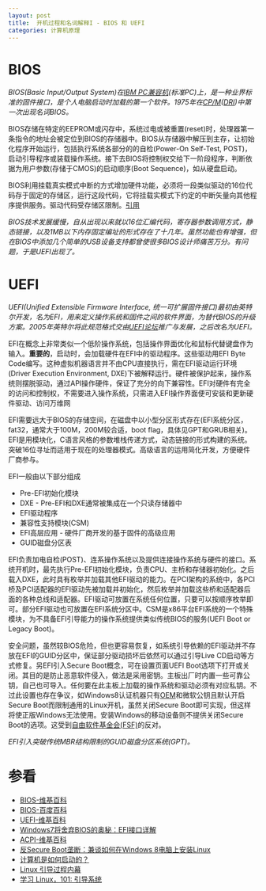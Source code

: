 ```yaml
---
layout: post
title:  开机过程和名词解释I - BIOS 和 UEFI
categories: 计算机原理
---
```


# BIOS
*BIOS(Basic Input/Output System)在[IBM PC兼容机][ibm-pc](标准PC)上，是一种业界标准的固件接口，是个人电脑启动时加载的第一个软件。1975年在[CP/M][cpm]([DRI][dr])中第一次出现名词BIOS。*

BIOS存储在特定的EEPROM或闪存中，系统过电或被重置(reset)时，处理器第一条指令的地址会被定位到BIOS的存储器中。BIOS从存储器中解压到主存，让初始化程序开始运行，包括执行系统各部分的的自检(Power-On Self-Test, POST)，启动引导程序或装载操作系统。接下去BIOS将控制权交给下一阶段程序，判断依据为用户参数(存储于CMOS)的启动顺序(Boot Sequence)，如从硬盘启动。

BIOS利用挂载真实模式中断的方式增加硬件功能，必须将一段类似驱动的16位代码存于固定的存储区，运行这段代码，它将挂载实模式下约定的中断矢量向其他程序提供服务。驱动代码受存储区限制。[引用][vs]

*BIOS技术发展缓慢，自从出现以来就以16位汇编代码，寄存器参数调用方式，静态链接，以及1MB以下内存固定编址的形式存在了十几年。虽然功能也有增强，但在BIOS中添加几个简单的USB设备支持都曾使很多BIOS设计师痛苦万分。有问题，于是UEFI出现了。*

# UEFI
*UEFI(Unified Extensible Firmware Interface, 统一可扩展固件接口)最初由英特尔开发，名为EFI，用来定义操作系统和固件之间的软件界面，为替代BIOS的升级方案。2005年英特尔将此规范格式交由[UEFI论坛][uefi-forum]推广与发展，之后改名为UEFI。*

EFI在概念上非常类似一个低阶操作系统，包括操作界面优化和鼠标代替键盘作为输入。**重要的**，启动时，会加载硬件在EFI中的驱动程序。这些驱动用EFI Byte Code编写。这种虚拟机器语言并不由CPU直接执行，需在EFI驱动运行环境(Driver Execution Environment, DXE)下被解释运行。硬件被保护起来，操作系统则摆脱驱动，通过API操作硬件，保证了充分的向下兼容性。EFI对硬件有完全的访问和控制权，不需要进入操作系统，只需进入EFI操作界面便可安装和更新硬件驱动、访问万维网

EFI需要远大于BIOS的存储空间，在磁盘中以小型分区形式存在(EFI系统分区，fat32，通常大于100M，200M较合适，boot flag，具体见GPT和GRUB相关)。EFI是用模块化，C语言风格的参数堆栈传递方式，动态链接的形式构建的系统。突破16位寻址而适用于现在的处理器模式。高级语言的运用简化开发，方便硬件厂商参与。

EFI一般由以下部分组成

+ Pre-EFI初始化模块
+ DXE - Pre-EFI和DXE通常被集成在一个只读存储器中
+ EFI驱动程序
+ 兼容性支持模块(CSM)
+ EFI高层应用 - 硬件厂商开发的基于固件的高级应用
+ GUID磁盘分区表

EFI负责加电自检(POST)、连系操作系统以及提供连接操作系统与硬件的接口。系统开机时，最先执行Pre-EFI初始化模块，负责CPU、主桥和存储器初始化。之后载入DXE，此时具有枚举并加载其他EFI驱动的能力。在PCI架构的系统中，各PCI桥及PCI适配器的EFI驱动先被加载并初始化，然后枚举并加载这些桥和适配器后面的各种总线和适配器。EFI驱动可放置在系统任何位置，只要可以按顺序枚举即可。部分EFI驱动也可放置在EFI系统分区中。CSM是x86平台EFI系统的一个特殊模块，为不具备EFI引导能力的操作系统提供类似传统BIOS的服务(UEFI Boot or Legacy Boot)。

安全问题，虽然较BIOS危险，但也更容易恢复，如系统引导依赖的EFI驱动并不存放在EFI的GUID分区中，保证部分驱动损坏后依然可以通过引导Live CD启动等方式修复。另EFI引入Secure Boot概念，可在设置页面UEFI Boot选项下打开或关闭。其目的是防止恶意软件侵入，做法是采用密钥。主板出厂时内置一些可靠公钥，自己也可导入。任何要在此主板上加载的操作系统和驱动必须有对应私钥。不过此设置也存在争议，如Windows8认证机器只有[OEM][oem]和微软公钥且默认开启Secure Boot而限制通用的Linux开机，虽然关闭Secure Boot即可实现，但这样将使正版Windows无法使用。安装Windows的移动设备则不提供关闭Secure Boot的选项。这受到[自由软件基金会(FSF)][fsf]的反对。

*EFI引入突破传统MBR结构限制的GUID磁盘分区系统(GPT)。*

# 参看
+ [BIOS-维基百科](http://zh.wikipedia.org/wiki/BIOS "BIOS")
+ [BIOS-百度百科](http://baike.baidu.com/view/361.htm "bios")
+ [UEFI-维基百科](https://zh.wikipedia.org/wiki/%E7%B5%B1%E4%B8%80%E5%8F%AF%E5%BB%B6%E4%BC%B8%E9%9F%8C%E9%AB%94%E4%BB%8B%E9%9D%A2 "统一可扩展固件接口")
+ [Windows7将舍弃BIOS的奥秘：EFI接口详解](http://os.51cto.com/art/200810/94530.htm "Windows7将舍弃BIOS的奥秘：EFI接口详解")
+ [ACPI-维基百科](http://zh.wikipedia.org/wiki/ACPI "高级配置与电源接口")
+ [反Secure Boot垄断：兼谈如何在Windows 8电脑上安装Linux](http://www.ruanyifeng.com/blog/2013/01/secure_boot.html "反Secure Boot垄断：兼谈如何在Windows 8电脑上安装Linux")
+ [计算机是如何启动的？](http://www.ruanyifeng.com/blog/2013/02/booting.html "计算机是如何启动的？")
+ [Linux 引导过程内幕](http://www.ibm.com/developerworks/cn/linux/l-linuxboot/ "Linux 引导过程内幕")
+ [学习 Linux，101: 引导系统](http://www.ibm.com/developerworks/cn/linux/l-lpic1-v3-101-2/ "学习 Linux，101: 引导系统")

[ibm-pc]: http://zh.wikipedia.org/wiki/IBM_PC%E5%85%BC%E5%AE%B9%E6%9C%BA "IBM PC兼容机"
[cpm]: http://zh.wikipedia.org/wiki/CP/M "CP/M操作系统"
[dr]: http://zh.wikipedia.org/wiki/%E6%95%B8%E4%BD%8D%E7%A0%94%E7%A9%B6%E5%85%AC%E5%8F%B8 "数字研究公司"
[vs]:https://zh.wikipedia.org/wiki/%E7%B5%B1%E4%B8%80%E5%8F%AF%E5%BB%B6%E4%BC%B8%E9%9F%8C%E9%AB%94%E4%BB%8B%E9%9D%A2#.E6.AF.94.E8.BE.83.E5.8F.AF.E5.BB.B6.E4.BC.B8.E9.9F.8C.E9.AB.94.E4.BB.8B.E9.9D.A2.EF.BC.88EFI.EF.BC.89.E5.92.8CBIOS "比较可扩展固件接口（EFI）和BIOS"
[uefi-forum]: http://www.uefi.org/ "Unified Extensible Firmware Interface Forum"
[oem]: http://zh.wikipedia.org/wiki/OEM "贴牌生产"
[fsf]: http://www.fsf.org/campaigns/ "Free Software Foundation - Current campaigns"
